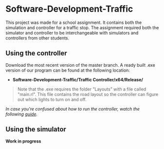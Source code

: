 # Software-Development-Traffic

This project was made for a school assignment. It contains both the simulation and controller for a traffic stop. The assignment required both the simulator and controller to be interchangeable with simulators and controllers from other students.

## Using the controller

Download the most recent version of the master branch. A ready built .exe version of our program can be found at the following location:

* **Software-Development-Traffic/Traffic Controller/x64/Release/**

> Note that the .exe requires the folder "Layouts" with a file called "main.rl". This file contains the road layout so the controller can figure out which lights to turn on and off.

*In case you're confused about how to run the controller, watch the following [guide](https://www.youtube.com/watch?v=dQw4w9WgXcQ).*

## Using the simulator
**Work in progress**

